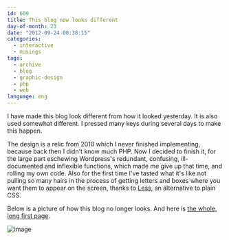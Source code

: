 ```yaml
---
id: 609
title: This blog now looks different
day-of-month: 23
date: "2012-09-24 00:38:15"
categories:
  - interactive
  - musings
tags:
  - archive
  - blog
  - graphic-design
  - php
  - web
language: eng
---
```


I have made this blog look different from how it looked yesterday. It is also used somewhat different. I pressed many keys during several days to make this happen.

The design is a relic from 2010 which I never finished implementing, because back then I didn't know much PHP. Now I decided to finish it, for the large part eschewing Wordpress's redundant, confusing, ill-documented and inflexible functions, which made me give up that time, and rolling my own code. Also for the first time I've tasted what it's like not pulling so many hairs in the process of getting letters and boxes where you want them to appear on the screen, thanks to [Less](http://lesscss.org/), an alternative to plain CSS.

Below is a picture of how this blog no longer looks. And here is [the whole, long first page](/files/2012/09-this-blog-now-looks-different/oldblogdesign.png).

![image](/files/2012/09-this-blog-now-looks-different/oldblogsmall.png "Old blog design")
